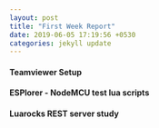 ```yaml
---
layout: post
title: "First Week Report"
date: 2019-06-05 17:19:56 +0530
categories: jekyll update
---
```


#### Teamviewer Setup

#### ESPlorer - NodeMCU test lua scripts

#### Luarocks REST server study